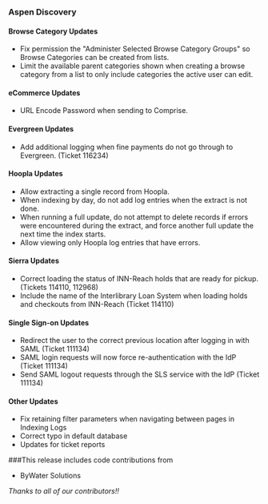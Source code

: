 ### Aspen Discovery
#### Browse Category Updates
- Fix permission the "Administer Selected Browse Category Groups" so Browse Categories can be created from lists. 
- Limit the available parent categories shown when creating a browse category from a list to only include categories the active user can edit. 

#### eCommerce Updates
- URL Encode Password when sending to Comprise. 

#### Evergreen Updates
- Add additional logging when fine payments do not go through to Evergreen. (Ticket 116234) 

#### Hoopla Updates
- Allow extracting a single record from Hoopla.
- When indexing by day, do not add log entries when the extract is not done. 
- When running a full update, do not attempt to delete records if errors were encountered during the extract, and force another full update the next time the index starts. 
- Allow viewing only Hoopla log entries that have errors. 

#### Sierra Updates
- Correct loading the status of INN-Reach holds that are ready for pickup. (Tickets 114110, 112968)
- Include the name of the Interlibrary Loan System when loading holds and checkouts from INN-Reach (Ticket 114110) 

#### Single Sign-on Updates
- Redirect the user to the correct previous location after logging in with SAML (Ticket 111134)
- SAML login requests will now force re-authentication with the IdP (Ticket 111134)
- Send SAML logout requests through the SLS service with the IdP (Ticket 111134)

#### Other Updates
- Fix retaining filter parameters when navigating between pages in Indexing Logs
- Correct typo in default database
- Updates for ticket reports

###This release includes code contributions from
- ByWater Solutions

_Thanks to all of our contributors!!_